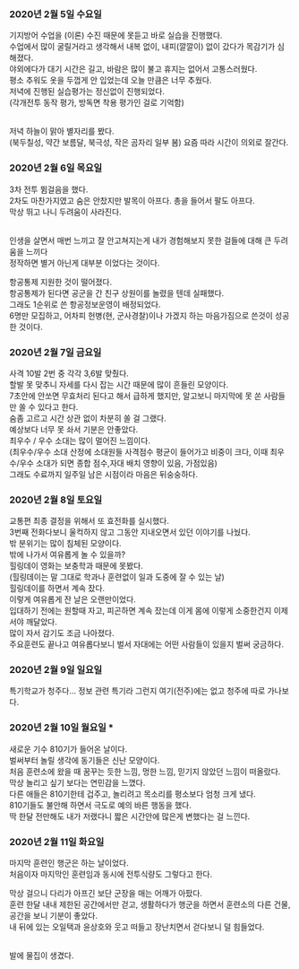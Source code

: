 ### 2020년 2월 5일 수요일

기지방어 수업을 (이론) 수진 때문에 못듣고 바로 실습을 진행했다.<br>
수업에서 많이 굴릴거라고 생각해서 내복 없이, 내피(깔깔이) 없이 갔다가 목감기가 심해졌다.<br>
야외에다가 대기 시간은 길고, 바람은 많이 불고 휴지는 없어서 고통스러웠다.<br>
평소 추워도 옷을 두껍게 안 입었는데 오늘 만큼은 너무 추웠다.<br>
저녁에 진행된 실습평가는 정신없이 진행되었다.<br>
(각개전투 동작 평가, 방독면 착용 평가인 걸로 기억함)<br><br>

저녁 하늘이 맑아 별자리를 봤다.<br>
(북두칠성, 약간 보름달, 북극성, 작은 곰자리 일부 봄)
요즘 따라 시간이 의외로 잘간다.<br>

### 2020년 2월 6일 목요일

3차 전투 뜀걸음을 했다.<br>
2차도 마찬가지였고 숨은 안찼지만 발목이 아프다. 총을 들어서 팔도 아프다.<br>
막상 뛰고 나니 두려움이 사라진다.<br><br>

인생을 살면서 매번 느끼고 잘 안고쳐지는게 내가 경험해보지 못한 걸들에 대해 큰 두려움을 느끼다<br>
정작하면 별거 아닌게 대부분 이었다는 것이다.<br>

항공통제 지원한 것이 떨어졌다.<br>
항공통제가 된다면 공군을 간 친구 상원이를 놀렸을 텐데 실패했다.<br>
그래도 1순위로 쓴 항공정보운영이 배정되었다.<br>
6명만 모집하고, 어차피 헌병(현, 군사경찰)이나 가겠지 하는 마음가짐으로 쓴것이 성공한 것이다.<br>

### 2020년 2월 7일 금요일

사격 10발 2번 중 각각 3,6발 맞췄다.<br>
할발 못 맞추니 자세를 다시 잡는 시간 때문에 많이 흔들린 모양이다.<br>
7초안에 안쏘면 무효처리 된다고 해서 급하게 했지만, 알고보니 마지막에 못 쏜 사람들만 쏠 수 있다고 한다.<br>
숨좀 고르고 시간 상관 없이 차분히 쏠 걸 그랬다.<br>
예상보다 너무 못 솨서 기분은 안좋았다.<br>
최우수 / 우수 소대는 많이 멀어진 느낌이다.<br>
(최우수/우수 소대 산정에 소대원들 사격점수 평균이 들어가고 비중이 크다, 이때 최우수/우수 소대가 되면 종합 점수,자대 배치 영향이 있음, 가점있음)<br>
그래도 수료까지 일주일 남은 시점이라 마음은 뒤숭숭하다.<br>

### 2020년 2월 8일 토요일

교통편 최종 결정을 위해서 또 효전화를 실시했다.<br>
3번째 전화다보니 울컥하지 않고 그동안 지내오면서 있던 이야기를 나눴다.<br>
밖 분위기는 많이 침체된 모양이다.<br>
밖에 나가서 여유롭게 놀 수 있을까?<br>
힐링데이 영화는 보충학과 때문에 못봤다.<br>
(힐링데이는 말 그대로 학과나 훈련없이 일과 도중에 잘 수 있는 날)<br>
힐링데이를 하면서 계속 잤다.<br>
이렇게 여유롭게 잔 날은 오랜만이었다.<br>
입대하기 전에는 원할때 자고, 피곤하면 계속 잤는데 이게 몸에 이렇게 소중한건지 이제서야 깨달았다.<br>
많이 자서 감기도 조금 나아졌다.<br>
주요훈련도 끝나고 여유롭다보니 벌서 자대에는 어떤 사람들이 있을지 벌써 궁금하다.<br>

### 2020년 2월 9일 일요일

특기학교가 청주다... 정보 관련 특기라 그런지 여기(전주)에는 없고 청주에 따로 가나보다.

### 2020년 2월 10일 월요일 *

새로운 기수 810기가 들어온 날이다.<br>
벌써부터 놀릴 생각에 동기들은 신난 모양이다.<br>
처음 훈련소에 왔을 때 꿈꾸는 듯한 느낌, 멍한 느낌, 믿기지 않았던 느낌이 떠올랐다.<br>
막상 놀리고 싶기 보다는 연민감을 느꼈다.<br>
다른 애들은 810기한테 겁주고, 놀리려고 목소리를 평소보다 엄청 크게 냈다.<br>
810기들도 불안해 하면서 극도로 예의 바른 행동을 했다.<br>
딱 한달 전만해도 내가 저랬다니 짧은 시간안에 많은게 변했다는 걸 느낀다.<br>

### 2020년 2월 11일 화요일

마지막 훈련인 행군은 하는 날이었다.<br>
처음이자 마지막인 훈련임과 동시에 전투식량도 그렇다고 한다.<br>

막상 걸으니 다리가 아프긴 보단 군장을 매는 어깨가 아팠다.<br>
훈련 한달 내내 제한된 공간에서만 걷고, 생활하다가 행군을 하면서 훈련소의 다른 건물, 공간을 보니 기분이 좋았다.<br>
내 뒤에 있는 오일택과 윤상호와 웃고 떠들고 장난치면서 걷다보니 덜 힘들었다.<br><br>

발에 물집이 생겼다.<br>
